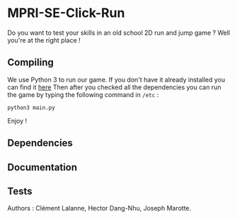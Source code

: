 # MPRI-SE-Click-Run

Do you want to test your skills in an old school 2D run and jump game ?
Well you're at the right place !

## Compiling

We use Python 3 to run our game.
If you don't have it already installed you can find it [here](https://www.python.org/downloads/)
Then after you checked all the dependencies you can run the game by typing the
following command in `/etc` :
```
python3 main.py
```
Enjoy !

## Dependencies

## Documentation

## Tests

Authors : Clément Lalanne, Hector Dang-Nhu, Joseph Marotte.
